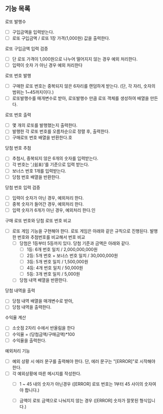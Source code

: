 ## 기능 목록

로또 발행수
- [ ] 구입금액을 입력받는다.
- [ ] 로또 구입금액 / 로또 1장 가격(1,000원) 값을 출력한다.

로또 구입금액 입력 검증
- [ ] 단 로또 가격이 1,000원으로 나누어 떨어지지 않는 경우 예외 처리한다.
- [ ] 입력이 숫자 가 아닌 경우 예외 처리한다

로또 번호 발행
- [ ] 구매한 로또 번호는 중복되지 않은 6자리를 랜덤하게 받는다. (단, 각 자리, 숫자의 범위는 1~45까지이다.)
- [ ] 로또발행수를 매개변수로 받아, 로또발행수 만큼 로또 객체를 생성하여 배열을 만든다.

로또 번호 출력
- [ ] 몇 개의 로또를 발행했는지 출력한다.
- [ ] 발행한 각 로또 번호를 오름차순으로 정렬 후, 출력한다.
- [ ] 구매로또 번호 배열을 반환한다.호

당첨 번호 추첨
- [ ] 추첨시, 중복되지 않은 6개의 숫자를 입력받는다.
- [ ] 각 번호는 ',(쉼표)'를 기준으로 입력 받는다.
- [ ] 보너스 번호 1개를 입력받는다.
- [ ] 당첨 번호 배열을 반환한다.

당첨 번호 입력 검증
- [ ] 입력이 숫자가 아닌 경우, 예외처리 한다.
- [ ] 중복 숫자가 들어간 경우, 예외처리 한다.
- [ ] 입력 숫자가 6개가 아닌 경우, 예외처리 한다.인

구매 로또 번호와 당첨 로또 번호 비교
- [ ] 로또 게임 기능을 구현해야 한다. 로또 게임은 아래와 같은 규칙으로 진행된다.
  발행한 번호와 추첨번호를 비교해서 번호 비교
  - [ ] 당첨은 1등부터 5등까지 있다. 당첨 기준과 금액은 아래와 같다.
    - [ ] 1등: 6개 번호 일치 / 2,000,000,000원
    - [ ] 2등: 5개 번호 + 보너스 번호 일치 / 30,000,000원
    - [ ] 3등: 5개 번호 일치 / 1,500,000원
    - [ ] 4등: 4개 번호 일치 / 50,000원
    - [ ] 5등: 3개 번호 일치 / 5,000원
  - [ ] 당첨 내역 배열을 반환한다.

당첨 내역을 출력
 - [ ] 당첨 내역 배열을 매개변수로 받아, 
 - [ ] 당첨 내역을 출력한다.

수익율 계산
- [ ] 소숫점 2자리 수에서 반올림을 한다
- [ ] 수익율 = (당첨금액/구매금액)*100
- [ ] 수익율을 출력한다.

예외처리 기능
- [ ] 예외 상황 시 에러 문구를 출력해야 한다. 단, 에러 문구는 "[ERROR]"로 시작해야 한다.
- [ ] 각 예외상황에 따른 메시지를 작성한다.
  - [ ] 1 ~ 45 내의 숫자가 아닌경우 ([ERROR] 로또 번호는 1부터 45 사이의 숫자여야 합니다.)
  - [ ] 금액이 로또 금액으로 나눠지지 않는 경우 ([ERROR] 숫자가 잘못된 형식입니다.)

